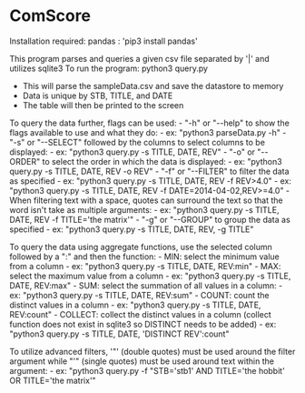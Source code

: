 # ComScore

Installation required:
pandas : 'pip3 install pandas'

This program parses and queries a given csv file separated by '|' and utilizes sqlite3
To run the program: python3 query.py
 - This will parse the sampleData.csv and save the datastore to memory
 - Data is unique by STB, TITLE, and DATE
 - The table will then be printed to the screen

 To query the data further, flags can be used:
    - "-h" or "--help" to show the flags available to use and what they do:
        - ex: "python3 parseData.py -h"
    - "-s" or "--SELECT" followed by the columns to select columns to be displayed:
        - ex: "python3 query.py -s TITLE, DATE, REV"
    - "-o" or "--ORDER" to select the order in which the data is displayed:
        - ex: "python3 query.py -s TITLE, DATE, REV -o REV"
    - "-f" or "--FILTER" to filter the data as specified
        - ex: "python3 query.py -s TITLE, DATE, REV -f REV>4.0"
        - ex: "python3 query.py -s TITLE, DATE, REV -f DATE=2014-04-02,REV>=4.0"
        - When filtering text with a space, quotes can surround the text so that the word isn't take as multiple arguments:
          - ex: "python3 query.py -s TITLE, DATE, REV -f TITLE='the matrix'"
    - "-g" or "--GROUP" to group the data as specified
        - ex: "python3 query.py -s TITLE, DATE, REV, -g TITLE"

To query the data using aggregate functions, use the selected column followed by a ":" and then the function:
    - MIN: select the minimum value from a column
      - ex: "python3 query.py -s TITLE, DATE, REV:min"
    - MAX: select the maximum value from a column
      - ex: "python3 query.py -s TITLE, DATE, REV:max"
    - SUM: select the summation of all values in a column:
      - ex: "python3 query.py -s TITLE, DATE, REV:sum"
    - COUNT: count the distinct values in a column
      - ex: "python3 query.py -s TITLE, DATE, REV:count"
    - COLLECT: collect the distinct values in a column (collect function does not exist in sqlite3 so DISTINCT needs to be added)
      - ex: "python3 query.py -s TITLE, DATE, 'DISTINCT REV':count"

To utilize advanced filters, '"' (double quotes) must be used around the filter argument while "'" (single quotes) must be used around text within the argument:
    - ex: "python3 query.py -f "STB='stb1' AND TITLE='the hobbit' OR TITLE='the matrix'"
